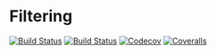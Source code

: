 # Filtering

[![Build Status](https://travis-ci.com/ManuelStapper/Filtering.jl.svg?branch=master)](https://travis-ci.com/ManuelStapper/Filtering.jl)
[![Build Status](https://ci.appveyor.com/api/projects/status/github/ManuelStapper/Filtering.jl?svg=true)](https://ci.appveyor.com/project/ManuelStapper/Filtering-jl)
[![Codecov](https://codecov.io/gh/ManuelStapper/Filtering.jl/branch/master/graph/badge.svg)](https://codecov.io/gh/ManuelStapper/Filtering.jl)
[![Coveralls](https://coveralls.io/repos/github/ManuelStapper/Filtering.jl/badge.svg?branch=master)](https://coveralls.io/github/ManuelStapper/Filtering.jl?branch=master)
